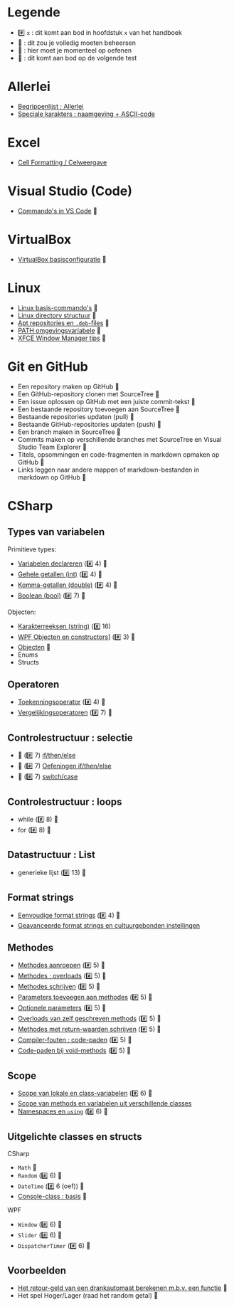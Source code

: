 # Legende

- :hash: `x` : dit komt aan bod in hoofdstuk `x` van het handboek
- :pushpin: : dit zou je volledig moeten beheersen
- :rocket: : hier moet je momenteel op oefenen
- :checkered_flag: : dit komt aan bod op de volgende test

# Allerlei

- [Begrippenlijst : Allerlei](Begrippenlijst/Allerlei.md)
- [Speciale karakters : naamgeving + ASCII-code](Begrippenlijst/SpecialeKarakters.md)

# Excel

- [Cell Formatting / Celweergave](Excel/CellFormatting.md)

# Visual Studio (Code)

- [Commando's in VS Code](VS/VSCodeCommands.md) :rocket:

# VirtualBox

- [VirtualBox basisconfiguratie](VirtualBox/Basis.md) :rocket:

# Linux

- [Linux basis-commando's](Linux/BasicCmds.md) :rocket:
- [Linux directory structuur](Linux/Directories.md) :rocket:
- [Apt repositories en `.deb`-files](Linux/Apt.md) :rocket:
- [PATH omgevingsvariabele](Linux/Path.md) :rocket:
- [XFCE Window Manager tips](Linux/Xfce.md) :rocket:

# Git en GitHub

- Een repository maken op GitHub :rocket:
- Een GitHub-repository clonen met SourceTree :rocket:
- Een issue oplossen op GitHub met een juiste commit-tekst :rocket:
- Een bestaande repository toevoegen aan SourceTree :rocket:
- Bestaande repositories updaten (pull) :rocket:
- Bestaande GitHub-repositories updaten (push) :rocket:
- Een branch maken in SourceTree :rocket:
- Commits maken op verschillende branches met SourceTree en Visual Studio Team Explorer :rocket:
- Titels, opsommingen en code-fragmenten in markdown opmaken op GitHub :rocket:
- Links leggen naar andere mappen of markdown-bestanden in markdown op GitHub :rocket: 

# CSharp

## Types van variabelen

Primitieve types:

- [Variabelen declareren](CSharp/Vars.md) (:hash: 4) :pushpin:
- [Gehele getallen (int)](CSharp/VarsInt.md) (:hash: 4) :pushpin:
- [Komma-getallen (double)](CSharp/VarsDouble.md) (:hash: 4) :pushpin:
- [Boolean (bool)](CSharp/VarsBool.md) (:hash: 7) :rocket:

Objecten:

- [Karakterreeksen (string)](CSharp/VarsString.md) (:hash: 16)
- [WPF Objecten en constructors](CSharp/WPFObjects.md)] (:hash: 3) :rocket: 
- [Objecten](CSharp/Objects.md) :construction:
- Enums
- Structs

## Operatoren

- [Toekenningsoperator](CSharp/Toekenningsoperator.md) (:hash: 4) :pushpin:
- [Vergelijkingsoperatoren](CSharp/Vergelijkingsoperatoren.md) (:hash: 7) :rocket:

## Controlestructuur : selectie

- :rocket: (:hash: 7) [if/then/else](CSharp/IfThenElse.md) 
- :rocket: (:hash: 7) [Oefeningen if/then/else](CSharp/IfThenElseOef.md)
- :rocket: (:hash: 7) [switch/case](CSharp/SwitchCase.md) 

## Controlestructuur : loops

- while (:hash: 8) :rocket:
- for (:hash: 8) :rocket:

## Datastructuur : List

- generieke lijst (:hash: 13) :rocket:

## Format strings

- [Eenvoudige format strings](CSharp/SimpleFormatStrings.md) (:hash: 4) :pushpin:
- [Geavanceerde format strings en cultuurgebonden instellingen](CSharp/AdvancedFormatStrings.md)

## Methodes

- [Methodes aanroepen](CSharp/MethodesAanroepen.md) (:hash: 5) :pushpin:
- [Methodes : overloads](CSharp/MethodesOverloads.md) (:hash: 5) :pushpin:
- [Methodes schrijven](CSharp/MethodesSchrijven.md) (:hash: 5) :pushpin:
- [Parameters toevoegen aan methodes](CSharp/MethodesParameters.md) (:hash: 5) :pushpin:
- [Optionele parameters](CSharp/MethodesOptioneleParameters.md) (:hash: 5) :pushpin:
- [Overloads van zelf geschreven methods](CSharp/MethodesSchrijvenOverloads.md) (:hash: 5) :pushpin:
- [Methodes met return-waarden schrijven](CSharp/MethodesReturn.md) (:hash: 5) :pushpin:
- [Compiler-fouten : code-paden](CSharp/MethodesCodePaths.md) (:hash: 5) :pushpin:
- [Code-paden bij void-methods](CSharp/MethodesVoid.md) (:hash: 5) :pushpin:

## Scope

- [Scope van lokale en class-variabelen](CSharp/ScopeVars.md) (:hash: 6) :rocket:
- [Scope van methods en variabelen uit verschillende classes](CSharp/ScopeInterClass.md)
- [Namespaces en `using`](CSharp/Namespaces.md) (:hash: 6) :rocket:

## Uitgelichte classes en structs

CSharp

- `Math` :pushpin:
- `Random` (:hash: 6) :rocket:
- `DateTime` (:hash: 6 (oef)) :rocket:
- [Console-class : basis](CSharp/Console.md) :rocket:

WPF

- `Window` (:hash: 6) :rocket:
- `Slider` (:hash: 6) :rocket:
- `DispatcherTimer` (:hash: 6) :rocket:

## Voorbeelden

- [Het retour-geld van een drankautomaat berekenen m.b.v. een functie](CSharp/Drankautomaat.md) :pushpin:
- Het spel Hoger/Lager (raad het random getal) :construction:

